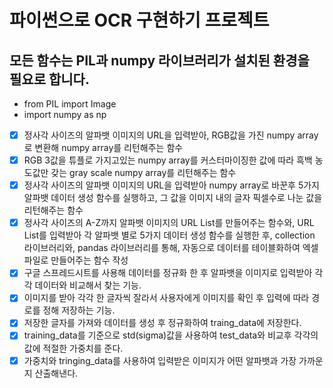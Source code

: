 # 파이썬으로 OCR 구현하기 프로젝트  
## 모든 함수는 PIL과 numpy 라이브러리가 설치된 환경을 필요로 합니다.  
- from PIL import Image    
- import numpy as np  

- [x] 정사각 사이즈의 알파뱃 이미지의 URL을 입력받아, RGB값을 가진 numpy array로 변환해 numpy array를 리턴해주는 함수  
- [x] RGB 3값을 튜플로 가지고있는 numpy array를 커스터마이징한 값에 따라 흑백 농도값만 갖는 gray scale numpy array를 리턴해주는 함수  
- [x] 정사각 사이즈의 알파뱃 이미지의 URL을 입력받아 numpy array로 바꾼후 5가지 알파뱃 데이터 생성 함수를 실행하고, 그 값을 이미지 내의 글자 픽셀수로 나눈 값을 리턴해주는 함수  
- [x] 정사각 사이즈의 A-Z까지 알파뱃 이미지의 URL List를 만들어주는 함수와, URL List를 입력받아 각 알파뱃 별로 5가지 데이터 생성 함수를 실행한 후, collection 라이브러리와, pandas 라이브러리를 통해, 자동으로 데이터를 테이블화하여 엑셀파일로 만들어주는 함수 작성   
- [x] 구글 스프레드시트를 사용해 데이터를 정규화 한 후 알파뱃을 이미지로 입력받아 각각 데이터와 비교해서 찾는 기능.
- [x] 이미지를 받아 각각 한 글자씩 잘라서 사용자에게 이미지를 확인 후 입력에 따라 경로를 정해 저장하는 기능.
- [x] 저장한 글자를 가져와 데이터를 생성 후 정규화하여 traing_data에 저장한다.
- [x] training_data를 기준으로 std(sigma)값을 사용하여 test_data와 비교후 각각의 값에 적절한 가중치를 준다.
- [x] 가중치와 tringing_data를 사용하여 입력받은 이미지가 어떤 알파뱃과 가장 가까운지 산출해낸다.
